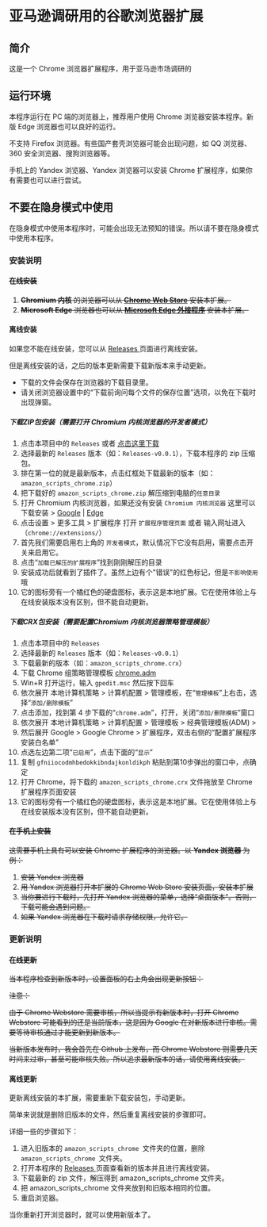 # 亚马逊调研用的谷歌浏览器扩展

## 简介

这是一个 Chrome 浏览器扩展程序，用于亚马逊市场调研的

## 运行环境

本程序运行在 PC 端的浏览器上，推荐用户使用 Chrome 浏览器安装本程序。新版 Edge 浏览器也可以良好的运行。

不支持 Firefox 浏览器。有些国产套壳浏览器可能会出现问题，如 QQ 浏览器、360 安全浏览器、搜狗浏览器等。

手机上的 Yandex 浏览器、Yandex 浏览器可以安装 Chrome 扩展程序，如果你有需要也可以进行尝试。

## 不要在隐身模式中使用

在隐身模式中使用本程序时，可能会出现无法预知的错误。所以请不要在隐身模式中使用本程序。

### 安装说明

#### ~~在线安装~~

1. ~~**Chromium 内核** 的浏览器可以从 **[Chrome Web Store](https://chrome.google.com/webstore)** 安装本扩展。~~
2. ~~**Microsoft Edge** 浏览器也可以从 **[Microsoft Edge 外接程序](https://microsoftedge.microsoft.com/addons/)** 安装本扩展。~~

#### 离线安装

如果您不能在线安装，您可以从 [Releases ](https://github.com/MaiXiaoMeng/amazon_scripts_chrome/releases) 页面进行离线安装。

但是离线安装的话，之后的版本更新需要下载新版本来手动更新。

* 下载的文件会保存在浏览器的下载目录里。
* 请关闭浏览器设置中的“下载前询问每个文件的保存位置”选项，以免在下载时出现弹窗。

##### 下载ZIP包安装（需要打开 Chromium 内核浏览器的开发者模式）

1. 点击本项目中的 `Releases` 或者 [点击这里下载](https://github.com/MaiXiaoMeng/amazon_scripts_chrome/releases)
2. 选择最新的 `Releases` 版本（如：`Releases-v0.0.1`），下载本程序的 zip 压缩包。
3. 排在第一位的就是最新版本，点击红框处下载最新的版本（如：`amazon_scripts_chrome.zip`）
4. 把下载好的 `amazon_scripts_chrome.zip` 解压缩到电脑的`任意目录`
5. 打开 Chromium 内核浏览器，如果还没有安装 `Chromium 内核浏览器` 这里可以下载安装 > [Google](https://www.google.cn/chrome/) | [Edge](https://www.microsoft.com/zh-cn/edge)
6. 点击设置 > 更多工具 > 扩展程序 打开 `扩展程序管理页面` 或者 输入网址进入（`chrome://extensions/`）
7. 首先我们需要启用右上角的 `开发者模式`，默认情况下它没有启用，需要点击开关来启用它。
8. 点击“`加载已解压的扩展程序`”找到刚刚解压的目录
9. 安装成功后就看到了插件了。虽然上边有个"错误"的红色标记，但是`不影响使用`哦
10. 它的图标旁有一个橘红色的硬盘图标，表示这是本地扩展。它在使用体验上与在线安装版本没有区别，但不能自动更新。

##### 下载CRX包安装（需要配置Chromium 内核浏览器策略管理模板）

1. 点击本项目中的 `Releases`
2. 选择最新的 `Releases` 版本（如：`Releases-v0.0.1`）
3. 下载最新的版本（如：`amazon_scripts_chrome.crx`）
4. 下载 Chrome 组策略管理模板  [chrome.adm](https://raw.githubusercontent.com/MaiXiaoMeng/amazon_scripts_chrome/dev/tutorials/chrome.adm)
5. Win+R 打开运行，输入 `gpedit.msc` 然后按下回车
6. 依次展开 本地计算机策略 > 计算机配置 > 管理模板，在“`管理模板`”上右击，选择“`添加/删除模板`”
7. 点击添加，找到第 4 步下载的“`chrome.adm`”，打开，关闭“`添加/删除模板`”窗口
8. 依次展开 本地计算机策略 > 计算机配置 > 管理模板 > 经典管理模板(ADM) >
9. 然后展开 Google > Google Chrome > 扩展程序，双击右侧的“配置扩展程序安装白名单”
10. 点选左边第二项“`已启用`”，点击下面的“`显示`”
11. 复制 `gfniiocodmhbedokkibndajkonldikph` 粘贴到第10步弹出的窗口中，点确定
12. 打开 Chrome，将下载的 `amazon_scripts_chrome.crx` 文件拖放至 Chrome 扩展程序页面安装
13. 它的图标旁有一个橘红色的硬盘图标，表示这是本地扩展。它在使用体验上与在线安装版本没有区别，但不能自动更新。

#### ~~在手机上安装~~

~~这需要手机上具有可以安装 Chrome 扩展程序的浏览器。以 **Yandex 浏览器** 为例：~~

1. ~~安装 Yandex 浏览器~~
2. ~~用 Yandex 浏览器打开本扩展的 Chrome Web Store 安装页面，安装本扩展~~
3. ~~当你要进行下载时，先打开 Yandex 浏览器的菜单，选择“桌面版本”。否则，下载可能会遇到问题。~~
4. ~~如果 Yandex 浏览器在下载时请求存储权限，允许它。~~

### 更新说明

#### ~~在线更新~~

~~当本程序检查到新版本时，设置面板的右上角会出现更新按钮：~~

~~注意：~~

~~由于 Chrome Webstore 需要审核，所以当提示有新版本时，打开 Chrome Webstore 可能看到的还是当前版本，这是因为 Google 在对新版本进行审核。需要等待审核通过才能更新到新版本。~~

~~当新版本发布时，我会首先在 Github 上发布，而 Chrome Webstore 则需要几天时间来过审，甚至可能审核失败。所以追求最新版本的话，请使用离线安装。~~

#### 离线更新

更新离线安装的本扩展，需要重新下载安装包，手动更新。

简单来说就是删除旧版本的文件，然后重复离线安装的步骤即可。

详细一些的步骤如下：

1. 进入旧版本的 `amazon_scripts_chrome `文件夹的位置，删除 `amazon_scripts_chrome `文件夹。
2. 打开本程序的 [Releases ](https://github.com/MaiXiaoMeng/amazon_scripts_chrome/releases/latest) 页面查看新的版本并且进行离线安装。
3. 下载最新的 zip 文件，解压得到 amazon_scripts_chrome 文件夹。
4. 把 amazon_scripts_chrome 文件夹放到和旧版本相同的位置。
5. 重启浏览器。

当你重新打开浏览器时，就可以使用新版本了。
